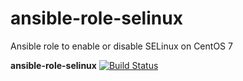 # ansible-role-selinux
Ansible role to enable or disable SELinux on CentOS 7

**ansible-role-selinux**
[![Build Status](https://travis-ci.org/HauptJ/ansible-role-selinux.svg?branch=master)](https://travis-ci.org/HauptJ/ansible-role-selinux)
